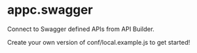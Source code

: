 # appc.swagger

Connect to Swagger defined APIs from API Builder.

Create your own version of conf/local.example.js to get started!